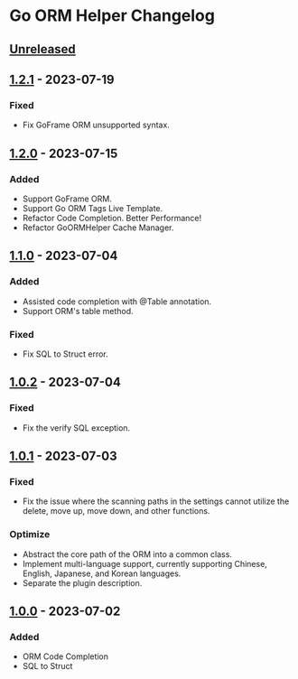 <!-- Keep a Changelog guide -> https://keepachangelog.com -->

# Go ORM Helper Changelog

## [Unreleased]

## [1.2.1] - 2023-07-19

### Fixed

- Fix GoFrame ORM unsupported syntax.

## [1.2.0] - 2023-07-15

### Added

- Support GoFrame ORM.
- Support Go ORM Tags Live Template.
- Refactor Code Completion. Better Performance!
- Refactor GoORMHelper Cache Manager.

## [1.1.0] - 2023-07-04

### Added

- Assisted code completion with @Table annotation.
- Support ORM's table method.

### Fixed

- Fix SQL to Struct error.

## [1.0.2] - 2023-07-04

### Fixed

- Fix the verify SQL exception.

## [1.0.1] - 2023-07-03

### Fixed

- Fix the issue where the scanning paths in the settings cannot utilize the delete, move up, move down, and other
  functions.

### Optimize

- Abstract the core path of the ORM into a common class.
- Implement multi-language support, currently supporting Chinese, English, Japanese, and Korean languages.
- Separate the plugin description.

## [1.0.0] - 2023-07-02

### Added

- ORM Code Completion
- SQL to Struct

[Unreleased]: https://github.com/maiqingqiang/go-orm-helper/compare/v1.2.1...HEAD

[1.2.1]: https://github.com/maiqingqiang/go-orm-helper/compare/v1.2.0...v1.2.1

[1.2.0]: https://github.com/maiqingqiang/go-orm-helper/compare/v1.1.0...v1.2.0

[1.1.0]: https://github.com/maiqingqiang/go-orm-helper/compare/v1.0.2...v1.1.0

[1.0.2]: https://github.com/maiqingqiang/go-orm-helper/compare/v1.0.1...v1.0.2

[1.0.1]: https://github.com/maiqingqiang/go-orm-helper/compare/v1.0.0...v1.0.1

[1.0.0]: https://github.com/maiqingqiang/go-orm-helper/tree/v1.0.0
